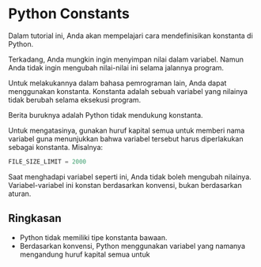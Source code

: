 # Python Constants

Dalam tutorial ini, Anda akan mempelajari cara mendefinisikan konstanta di Python.

Terkadang, Anda mungkin ingin menyimpan nilai dalam variabel. Namun Anda tidak ingin mengubah nilai-nilai ini selama jalannya program.

Untuk melakukannya dalam bahasa pemrograman lain, Anda dapat menggunakan konstanta. Konstanta adalah sebuah variabel yang nilainya tidak berubah selama eksekusi program.

Berita buruknya adalah Python tidak mendukung konstanta.

Untuk mengatasinya, gunakan huruf kapital semua untuk memberi nama variabel guna menunjukkan bahwa variabel tersebut harus diperlakukan sebagai konstanta. Misalnya:
```python
FILE_SIZE_LIMIT = 2000
```
Saat menghadapi variabel seperti ini, Anda tidak boleh mengubah nilainya. Variabel-variabel ini konstan berdasarkan konvensi, bukan berdasarkan aturan.

## Ringkasan
- Python tidak memiliki tipe konstanta bawaan.
- Berdasarkan konvensi, Python menggunakan variabel yang namanya mengandung huruf kapital semua untuk